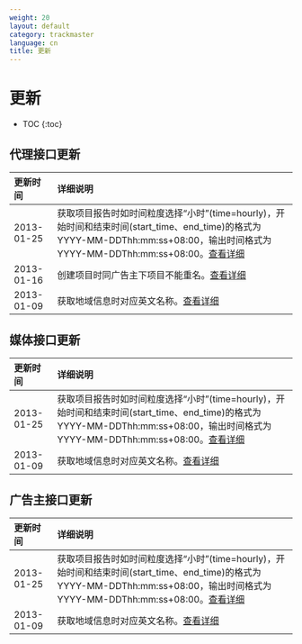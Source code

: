```yaml
---
weight: 20
layout: default
category: trackmaster
language: cn
title: 更新
---
```


# 更新

* TOC
{:toc}

## 代理接口更新


更新时间     | 详细说明
:-|:-
2013-01-25| 获取项目报告时如时间粒度选择“小时”(time=hourly)，开始时间和结束时间(start_time、end_time)的格式为 YYYY-MM-DDThh:mm:ss+08:00，输出时间格式为 YYYY-MM-DDThh:mm:ss+08:00。[查看详细](http://dev.admaster.com.cn/doc/trackmaster/v1/cn/campaign_report.html#section-1)   
2013-01-16| 创建项目时同广告主下项目不能重名。[查看详细](http://dev.admaster.com.cn/doc/trackmaster/v1/cn/campaign.html#section-3)       
2013-01-09| 获取地域信息时对应英文名称。[查看详细](http://dev.admaster.com.cn/doc/trackmaster/v1/cn/territory.html)  

## 媒体接口更新    

更新时间     | 详细说明
:-|:-
2013-01-25| 获取项目报告时如时间粒度选择“小时”(time=hourly)，开始时间和结束时间(start_time、end_time)的格式为 YYYY-MM-DDThh:mm:ss+08:00，输出时间格式为 YYYY-MM-DDThh:mm:ss+08:00。[查看详细](http://dev.admaster.com.cn/doc/trackmaster/v1/cn/media_report.html#section-5)
2013-01-09| 获取地域信息时对应英文名称。[查看详细](http://dev.admaster.com.cn/doc/trackmaster/v1/cn/publisher_territory.html)     


## 广告主接口更新    

更新时间     | 详细说明
:-|:-
2013-01-25| 获取项目报告时如时间粒度选择“小时”(time=hourly)，开始时间和结束时间(start_time、end_time)的格式为 YYYY-MM-DDThh:mm:ss+08:00，输出时间格式为 YYYY-MM-DDThh:mm:ss+08:00。[查看详细](http://dev.admaster.com.cn/doc/trackmaster/v1/cn/advertisers_report.html#section-1)
2013-01-09| 获取地域信息时对应英文名称。[查看详细](http://dev.admaster.com.cn/doc/trackmaster/v1/cn/advertisers_territory.html)     

